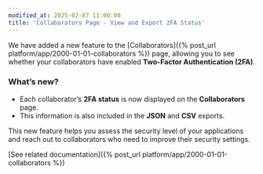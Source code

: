 ```yaml
---
modified_at: 2025-02-07 11:00:00
title: 'Collaborators Page - View and Export 2FA Status'
---
```


We have added a new feature to the [Collaborators]({% post_url platform/app/2000-01-01-collaborators %}) page, allowing you to see whether your collaborators have enabled **Two-Factor Authentication (2FA)**.  

### What’s new?  
- Each collaborator’s **2FA status** is now displayed on the **Collaborators** page.  
- This information is also included in the **JSON** and **CSV** exports.  

This new feature helps you assess the security level of your applications and reach out to collaborators who need to improve their security settings.  

[See related documentation]({% post_url platform/app/2000-01-01-collaborators %})
